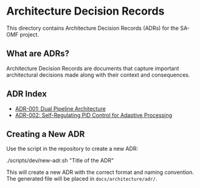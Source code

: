 # Architecture Decision Records

This directory contains Architecture Decision Records (ADRs) for the SA-OMF project.

## What are ADRs?

Architecture Decision Records are documents that capture important architectural decisions made along with their context and consequences.

## ADR Index

- [ADR-001: Dual Pipeline Architecture](001-dual-pipeline-architecture.md)
- [ADR-002: Self-Regulating PID Control for Adaptive Processing](20250519-use-self-regulating-pid-control-for-adaptive-processing.md)

## Creating a New ADR

Use the script in the repository to create a new ADR:

./scripts/dev/new-adr.sh "Title of the ADR"

This will create a new ADR with the correct format and naming convention. The
generated file will be placed in `docs/architecture/adr/`.
